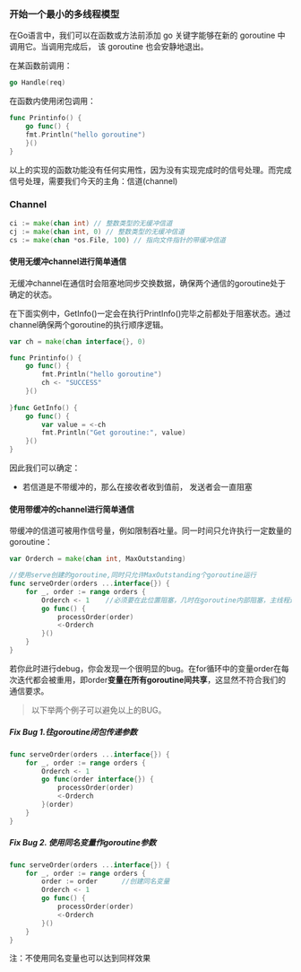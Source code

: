 ### 开始一个最小的多线程模型

在Go语言中，我们可以在函数或方法前添加 go 关键字能够在新的 goroutine 中调用它。当调用完成后， 该 goroutine 也会安静地退出。

在某函数前调用：
```go
go Handle(req)
```

在函数内使用闭包调用：
```go
func Printinfo() { 
    go func() {         
    fmt.Println("hello goroutine") 
    }()
}
```
以上的实现的函数功能没有任何实用性，因为没有实现完成时的信号处理。而完成信号处理，需要我们今天的主角：信道(channel)

### Channel
```go
ci := make(chan int) // 整数类型的无缓冲信道 
cj := make(chan int, 0) // 整数类型的无缓冲信道 
cs := make(chan *os.File, 100) // 指向文件指针的带缓冲信道
```

#### 使用无缓冲channel进行简单通信
无缓冲channel在通信时会阻塞地同步交换数据，确保两个通信的goroutine处于确定的状态。

在下面实例中，GetInfo()一定会在执行PrintInfo()完毕之前都处于阻塞状态。通过channel确保两个goroutine的执行顺序逻辑。
```go
var ch = make(chan interface{}, 0)

func Printinfo() { 
    go func() {         
        fmt.Println("hello goroutine")         
        ch <- "SUCCESS"
    }()
    
}func GetInfo() { 
    go func() {         
        var value = <-ch         
        fmt.Println("Get goroutine:", value) 
    }()
}
```
因此我们可以确定：
- 若信道是不带缓冲的，那么在接收者收到值前， 发送者会一直阻塞

#### 使用带缓冲的channel进行简单通信

带缓冲的信道可被用作信号量，例如限制吞吐量。同一时间只允许执行一定数量的goroutine：
```go
var Orderch = make(chan int, MaxOutstanding)

//使用serve创建的goroutine,同时只允许MaxOutstanding个goroutine运行
func serveOrder(orders ...interface{}) { 
    for _, order := range orders {         
        Orderch <- 1    //必须要在此位置阻塞，几时在goroutine内部阻塞，主线程还是会不断使用栈内存开新线程造成内存浪费。         
        go func() {                 
            processOrder(order)                
            <-Orderch         
        }() 
    }
}
```

若你此时进行debug，你会发现一个很明显的bug。在for循环中的变量order在每次迭代都会被重用，即order**变量在所有goroutine间共享**，这显然不符合我们的通信要求。

> 以下举两个例子可以避免以上的BUG。

##### Fix Bug 1.往goroutine闭包传递参数

```go
func serveOrder(orders ...interface{}) { 
    for _, order := range orders {         
        Orderch <- 1         
        go func(order interface{}) {                 
            processOrder(order)                
            <-Orderch         
        }(order) 
    }
}
```

##### Fix Bug 2. 使用同名变量作goroutine参数

```go
func serveOrder(orders ...interface{}) { 
    for _, order := range orders {   
        order := order      //创建同名变量
        Orderch <- 1         
        go func() {                 
            processOrder(order)                
            <-Orderch         
        }() 
    }
}
```
注：不使用同名变量也可以达到同样效果